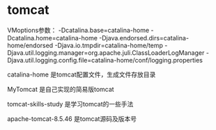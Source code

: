 # tomcat
VMoptions参数：
-Dcatalina.base=catalina-home
-Dcatalina.home=catalina-home
-Djava.endorsed.dirs=catalina-home/endorsed
-Djava.io.tmpdir=catalina-home/temp
-Djava.util.logging.manager=org.apache.juli.ClassLoaderLogManager
-Djava.util.logging.config.file=catalina-home/conf/logging.properties

catalina-home
是tomcat配置文件，生成文件存放目录

MyTomcat
是自己实现的简易版tomcat

tomcat-skills-study
是学习tomcat的一些手法


apache-tomcat-8.5.46
是tomcat源码及版本号
